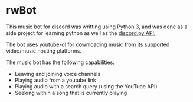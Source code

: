 # rwBot

This music bot for discord was writting using Python 3, and was done as a side project for learning python as well as the [discord.py API.](https://discordpy.readthedocs.io/en/latest/)

The bot uses [youtube-dl](https://ytdl-org.github.io/youtube-dl/index.html) for downloading music from its supported video/music hosting platforms. 

The music bot has the following capabilities:
* Leaving and joining voice channels
* Playing audio from a youtube link
* Playing audio with a search query (using the YouTube API)
* Seeking within a song that is currently playing
